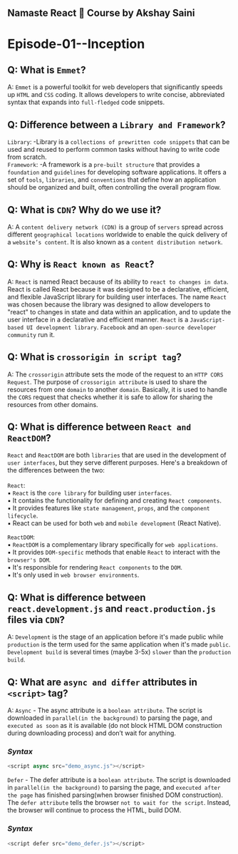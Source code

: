 ## Namaste React 🚀 Course by Akshay Saini 

# Episode-01--Inception 

## Q: What is `Emmet`?
A: `Emmet` is a powerful toolkit for web developers that significantly speeds up `HTML` and `CSS` coding. It allows developers to write concise, abbreviated syntax that expands into `full-fledged` code snippets.


## Q: Difference between a `Library and Framework`?
`Library`: -Library is a `collections of prewritten code snippets` that can be used and reused to perform common tasks without having to write code from scratch.<br>
`Framework`: -A framework is a `pre-built structure` that provides a `foundation` and `guidelines` for developing software applications. It offers a set of `tools`, `libraries`, and `conventions` that define how an application should be organized and built, often controlling the overall program flow.

## Q: What is `CDN`? Why do we use it?
A: A `content delivery network (CDN)` is a group of `servers` spread across different `geographical locations` worldwide to enable the quick delivery of a `website’s content`. It is also known as a `content distribution network`.

## Q: Why is `React known as React`?
A: `React` is named React because of its ability to `react to changes in data`.
React is called React because it was designed to be a declarative, efficient, and flexible JavaScript library for building user interfaces.
The name `React` was chosen because the library was designed to allow developers to "react" to changes in state and data within an application, and to update the user interface in a declarative and efficient manner.
`React` is a `JavaScript-based UI development library`. `Facebook` and an `open-source developer community` run it.

## Q: What is `crossorigin in script tag`?
A: The `crossorigin` attribute sets the mode of the request to an `HTTP CORS Request`.
The purpose of `crossorigin attribute` is used to share the resources from one `domain` to another `domain`. Basically, it is used to handle the `CORS` request that checks whether it is safe to allow for sharing the resources from other domains.

## Q: What is difference between `React and ReactDOM`?
`React` and `ReactDOM` are both `libraries` that are used in the development of `user interfaces`, but they serve different purposes. Here's a breakdown of the differences between the two:<br><br>
`React`:<br>
▪	`React` is the `core library` for building user `interfaces`.<br>
▪	It contains the functionality for defining and creating `React components`.<br>
▪	It provides features like `state management`, `props`, and the `component lifecycle`.<br>
▪	React can be used for both `web` and `mobile development` (React Native).

`ReactDOM`:<br>
▪	`ReactDOM` is a complementary library specifically for `web applications`.<br>
▪	It provides `DOM-specific` methods that enable `React` to interact with the `browser's DOM`.<br>
▪	It's responsible for rendering `React components` to the `DOM`.<br>
▪	It's only used in `web browser environments`.<br>

## Q: What is difference between `react.development.js` and `react.production.js` files via `CDN`?
A: `Development` is the stage of an application before it's made public while `production` is the term used for the same application when it's made `public`.
`Development build` is several times (maybe 3-5x) `slower` than the `production build`.
## Q: What are `async and differ` attributes in `<script>` tag?

A: `Async` - The async attribute is a `boolean attribute`. The script is downloaded in `parallel(in the background)` to parsing the page, and `executed as soon` as it is available (do not block HTML DOM construction during downloading process) and don’t wait for anything.

### _Syntax_

```js
<script async src="demo_async.js"></script>
```

`Defer` - The defer attribute is a `boolean attribute`. The script is downloaded in `parallel(in the background)` to parsing the page, and `executed after the page` has finished parsing(when browser finished DOM construction). The `defer attribute` tells the browser `not to wait for the script`. Instead, the browser will continue to process the HTML, build DOM.

### _Syntax_

```js
<script defer src="demo_defer.js"></script>
```

